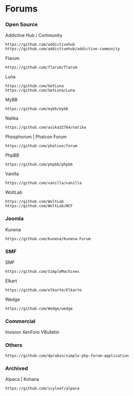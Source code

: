 #  Forums


### Open Source

Addictive Hub / Community

    https://github.com/addictivehub
    https://github.com/addictivehub/addictive-community

Flarum

    https://github.com/flarum/flarum

Luna

    https://github.com/GetLuna
    https://github.com/GetLuna/Luna

MyBB

    https://github.com/mybb/mybb
    
Natika 

    https://github.com/asika32764/natika

Phosphorum | Phalcon Forum

    https://github.com/phalcon/forum

PhpBB

    https://github.com/phpbb/phpbb

Vanilla 

    https://github.com/vanilla/vanilla
   
WoltLab 

    https://github.com/WoltLab
    https://github.com/WoltLab/WCF

### Joomla

Kunena

    https://github.com/Kunena/Kunena-Forum

### SMF

SMF

    https://github.com/SimpleMachines

Elkart

    https://github.com/elkarte/Elkarte
    
Wedge

    https://github.com/Wedge/wedge

### Commercial

Invision
XenForo
VBulletin

### Others

    https://github.com/dprabin/simple-php-forum-application

### Archived

Alpaca | Kohana

    https://github.com/icyleaf/alpaca

